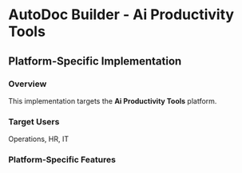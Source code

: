 # AutoDoc Builder - Ai Productivity Tools

## Platform-Specific Implementation

### Overview
This implementation targets the **Ai Productivity Tools** platform.

### Target Users
Operations, HR, IT

### Platform-Specific Features
